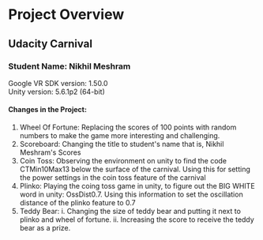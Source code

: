 # Project Overview </br>

## Udacity Carnival</br>

### Student Name: Nikhil Meshram</br>

Google VR SDK version: 1.50.0</br>
Unity version: 5.6.1p2 (64-bit)</br>

#### Changes in the Project: </br>
1. Wheel Of Fortune: Replacing the scores of 100 points with random numbers to make the game more interesting and challenging.
2. Scoreboard: Changing the title to student's name that is, Nikhil Meshram's Scores
3. Coin Toss: Observing the environment on unity to find the code CTMin10Max13 below the surface of the carnival. Using this for setting the power settings in the coin toss feature of the carnival
4. Plinko: Playing the coing toss game in unity, to figure out the BIG WHITE word in unity: OssDist0.7. Using this information to set the oscillation distance of the plinko feature to 0.7
5. Teddy Bear: i. Changing the size of teddy bear and putting it next to plinko and wheel of fortune. 
	       ii. Increasing the score to receive the teddy bear as a prize.
